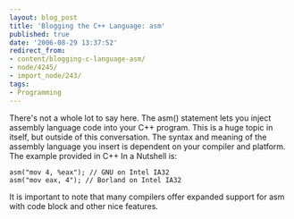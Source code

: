 ```yaml
---
layout: blog_post
title: 'Blogging the C++ Language: asm'
published: true
date: '2006-08-29 13:37:52'
redirect_from:
- content/blogging-c-language-asm/
- node/4245/
- import_node/243/
tags:
- Programming
---
```


There's not a whole lot to say here. The asm() statement lets you inject assembly language code into your C++ program. This is a huge topic in itself, but outside of this conversation. The syntax and meaning of the assembly language you insert is dependent on your compiler and platform. The example provided in C++ In a Nutshell is:

    asm("mov 4, %eax"); // GNU on Intel IA32
    asm("mov eax, 4"); // Borland on Intel IA32

It is important to note that many compilers offer expanded support for asm with code block and other nice features.
